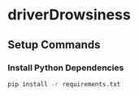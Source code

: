 # driverDrowsiness

## **Setup Commands**

### **Install Python Dependencies**
```bash
pip install -r requirements.txt

